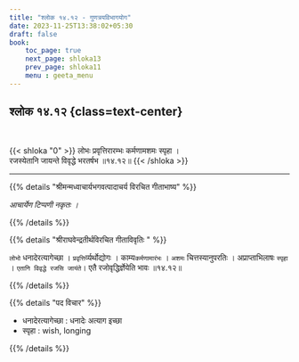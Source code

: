 ```yaml
---
title: "श्लोक १४.१२ - गुणत्रयविभागयोग"
date: 2023-11-25T13:38:02+05:30
draft: false
book:
    toc_page: true
    next_page: shloka13
    prev_page: shloka11
    menu : geeta_menu
---
```



## श्लोक १४.१२ {class=text-center}

<br/>

{{< shloka  "0"  >}}
लोभः प्रवृत्तिरारम्भः कर्मणामशमः स्पृहा ।    
रजस्येतानि जायन्ते विवृद्धे भरतर्षभ ॥१४.१२॥
{{< /shloka >}}

---


{{% details "श्रीमन्मध्वाचार्यभगवत्पादाचर्य विरचित  गीताभाष्य" %}}

*आचार्येण टिप्पणी नकृतः ।*

{{% /details %}}


{{% details "श्रीराघवेन्द्रतीर्थविरचित गीताविवृतिः " %}}

`लोभो` धनादेरत्यागेच्छा । `प्रवृत्ति`र्व्यर्थोद्योगः । काम्य`कर्मणामारंभः` ।
`अशमः` चित्तस्यानुपरतिः । अप्राप्ताभिलाषः `स्पृहा` । 
`एतानि विवृद्धे रजसि जायंते`। एतै रजोवृद्धिर्ज्ञेयेति भावः ॥१४.१२॥

{{% /details %}}



{{% details "पद विचार" %}}

- धनादेरत्यागेच्छा : धनादेः अत्याग इच्छा
- स्पृहा : wish, longing

{{% /details %}}
